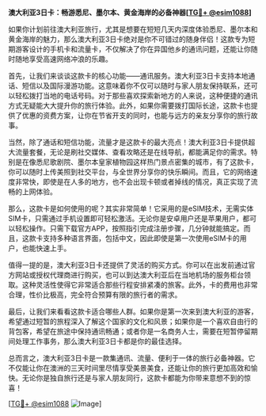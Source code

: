 **澳大利亚3日卡：畅游悉尼、墨尔本、黄金海岸的必备神器[[TG💪+ @esim1088](https://t.me/s/esim1088)]**

如果你计划前往澳大利亚旅行，尤其是想要在短短几天内深度体验悉尼、墨尔本和黄金海岸的魅力，那么澳大利亚3日卡绝对是你不可错过的随身伴侣！这款专为短期游客设计的手机卡和流量卡，不仅解决了你在异国他乡的通讯问题，还能让你随时随地享受高速网络冲浪的乐趣。

首先，让我们来谈谈这款卡的核心功能——通讯服务。澳大利亚3日卡支持本地通话、短信以及国际漫游功能。这意味着你不仅可以随时与家人朋友保持联系，还可以轻松拨打当地的电话号码。对于那些喜欢探索新地方的人来说，这种便捷的通讯方式无疑能大大提升你的旅行体验。此外，如果你需要拨打国际长途，这款卡也提供了优惠的资费方案，让你在节省开支的同时，也能与远方的亲友分享你的旅行故事。

当然，除了通话和短信功能，流量才是这款卡的最大亮点！澳大利亚3日卡提供超大流量套餐，无论是刷社交媒体、查看攻略还是在线导航，都能满足你的需求。特别是在像悉尼歌剧院、墨尔本皇家植物园这样热门景点密集的城市，有了这款卡，你可以随时上传美照到社交平台，与全世界分享你的快乐瞬间。而且，它的网络速度非常快，即使是在人多的地方，也不会出现卡顿或者掉线的情况，真正实现了流畅的上网体验。

那么，这款卡是如何使用的呢？其实非常简单！它采用的是eSIM技术，无需实体SIM卡，只需通过手机设置即可轻松激活。无论你是安卓用户还是苹果用户，都可以轻松操作。只需下载官方APP，按照指引完成注册步骤，几分钟就能搞定。而且，这款卡支持多种语言界面，包括中文，因此即使是第一次使用eSIM卡的用户，也能快速上手。

值得一提的是，澳大利亚3日卡还提供了灵活的购买方式。你可以在出发前通过官方网站或授权代理商进行购买，也可以到达澳大利亚后在当地机场的服务柜台领取。这种灵活性使得它非常适合那些行程安排紧凑的旅客。此外，卡的费用也非常合理，性价比极高，完全符合预算有限的旅行者的需求。

最后，让我们来看看这款卡适合哪些人群。如果你是第一次来到澳大利亚的游客，希望通过短暂的旅程深入了解这个国家的文化和风景；如果你是一个喜欢自由行的背包客，希望在旅途中保持通讯畅通；或者你是一名商务人士，需要在短暂停留期间处理工作事务，那么澳大利亚3日卡都是你的最佳选择。

总而言之，澳大利亚3日卡是一款集通讯、流量、便利于一体的旅行必备神器。它不仅能让你在澳洲的三天时间里尽情享受美景美食，还能让你的旅行更加高效和愉快。无论你是独自旅行还是与家人朋友同行，这款卡都能为你带来意想不到的惊喜！

[[TG💪+ @esim1088](https://t.me/s/esim1088) ![Image](https://i.postimg.cc/4NQfJmqS/Snipaste-2025-05-13-00-14-12.png)]